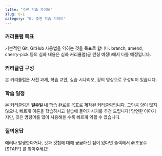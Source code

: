 ```yaml
---
title: "추천 학습 가이드"
slug: 0-1
category: "0. 추천 학습 가이드"
---
```


### 커리큘럼 목표
기본적인 Git, GitHub 사용법을 익히는 것을 목표로 합니다. branch, amend, cherry-pick 등의 심화 내용은 심화 커리큘럼(곧 런칭 예정!)에서 다룰 예정입니다.

### 커리큘럼 구성
본 커리큘럼은 사전 과제, 학습 교안, 실습 시나리오, 강의 영상으로 구성되어 있습니다.

### 학습 일정
본 커리큘럼은 **일주일** 내 학습 완료를 목표로 제작된 커리큘럼입니다. 그만큼 양이 많지 않으니, 빠르게 이론을 학습하시고 실습에 들어가시기를 추천 드립니다! 당연한 이야기지만, 깃은 명령어를 많이 사용해볼 수록 빠르게 익힐 수 있습니다.

### 질의응답
에러나 발생한다거나, 깃과 깃헙에 대해 궁금하신 점이 있다면 슬랙에서 @조용주[STAFF] 를 찾아주세요!
